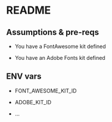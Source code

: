 # README

## Assumptions & pre-reqs

* You have a FontAwesome kit defined

* You have an Adobe Fonts kit defined

## ENV vars

* FONT_AWESOME_KIT_ID
* ADOBE_KIT_ID


* ...
